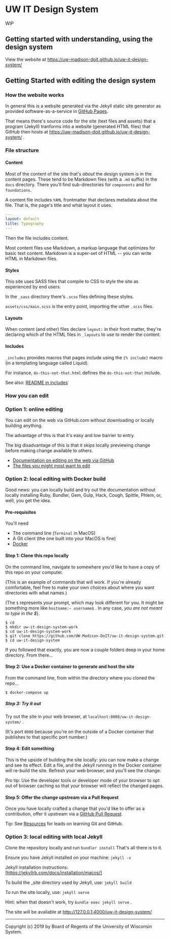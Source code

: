 # UW IT Design System

WIP

## Getting started with understanding, using the design system

View the website at https://uw-madison-doit.github.io/uw-it-design-system/

## Getting Started with editing the design system

### How the website works

In general this is a website generated via the Jekyll static site generator as
provided software-as-a-service in [GitHub Pages][].

That means there's source code for the site (text files and assets) that a
program (Jekyll) tranforms into a website (generated HTML files) that GitHub
then hosts at https://uw-madison-doit.github.io/uw-it-design-system/ .

### File structure

#### Content

Most of the content of the site that's *about* the design system is in the
content pages. These tend to be Markdown files (with a `.md` suffix) in the
`docs` directory. There you'll find sub-directories for `components` and for
`foundations`.

A content file includes `YAML` frontmatter that declares metadata about the
file. That is, the page's title and what layout it uses.

```yaml
---
layout: default
title: Typography
---
```

Then the file includes content.

Most content files use Markdown, a markup language that optimizes for basic
text content. Markdown is a super-set of HTML -- you can write HTML in Markdown
files.

#### Styles

This site uses SASS files that compile to CSS to style the site as experienced
by end users.

In the `_sass` directory there's `.scss` files defining these styles.

`assets/css/main.scss` is the entry point, importing the other `.scss` files.

#### Layouts

When content (and other) files declare `layout:` in their front matter, they're
declaring which of the HTML files in `_layouts` to use to render the content.

#### Includes

`_includes` provides macros that pages include using the `{% include}` macro (in
a templating language called Liquid).

For instance, `do-this-not-that.html` defines the `do-this-not-that` include.

See also: [README in includes](./_includes/README.md)

### How you can edit

### Option 1: online editing

You can edit on the web via GitHub.com without downloading or locally building
anything.

The advantage of this is that it's easy and low barrier to entry.

The big disadvantage of this is that it skips locally previewing change before
making change available to others.

+ [Documentation on editing on the web via GitHub][]
+ [The files you might most want to edit][docs folder in GitHub UI]

### Option 2: local editing with Docker build

Good news: you can locally build and try out the documentation without locally
installing Ruby, Bundler, Gem, Gulp, Hack, Cough, Spittle, Phlem, or, well, you
get the idea.

#### Pre-requisites

You'll need

+ The command line (`Terminal` in MacOS)
+ A Git client (the one built into your MacOS is fine)
+ [Docker][]

#### Step 1: Clone this repo locally

On the command line, navigate to somewhere you'd like to have a copy of this
repo on your computer.

(This is an example of commands that will work. If you're already comfortable,
feel free to make your own choices about where you want directories with what
names.)

(The `$` represents your prompt, which may look different for you. It might be
something more like `hostname:~ username$` . In any case,
_you are not meant to type in the $_).

```shell
$ cd
$ mkdir uw-it-design-system-work
$ cd uw-it-design-system-work
$ git clone https://github.com/UW-Madison-DoIT/uw-it-design-system.git
$ cd uw-it-design-system
```

If you followed that exactly, you are now a couple folders deep in your home
directory. From there...

#### Step 2: Use a Docker container to generate and host the site

From the command line, from within the directory where you cloned the repo...

```shell
$ docker-compose up
```

##### Step 3: Try it out

Try out the site in your web browser, at
`localhost:8080/uw-it-design-system/` .

(It's port `8080` because you're on the outside of a Docker container that
publishes to that specific port number.)

#### Step 4: Edit something

This is the upside of building the site locally: you can now make a change and
see its effect. Edit a file, and the Jekyll running in the Docker container will
re-build the site. Refresh your web browser, and you'll see the change.

Pro tip: Use the developer tools or developer mode of your browser to opt out of
browser caching so that your browser will reflect the changed pages.

#### Step 5: Offer the change upstream via a Pull Request

Once you have locally crafted a change that you'd like to offer as a
contribution, offer it upstream via a [GitHub Pull Request][].

Tip: See [Resources][] for leads on learning Git and GitHub.

### Option 3: local editing with local Jekyll

Clone the repository locally and run `bundler install`
That's all there is to it.

Ensure you have Jekyll installed on your machine: `jekyll -v`

Jekyll installation instructions: [https://jekyllrb.com/docs/installation/macos/]

To build the \_site directory used by Jekyll, use: `jekyll build`

To run the site locally, use: `jekyll serve`

Hint: when that doesn't work, try `bundle exec jekyll serve` .

The site will be available at http://127.0.0.1:4000/uw-it-design-system/

---

Copyright (c) 2019 by Board of Regents of the University of Wisconsin System.

[Docker]: https://www.docker.com/
[Resources]: https://uw-madison-doit.github.io/uw-it-design-system/docs/resources.html
[GitHub Pages]: https://help.github.com/en/categories/github-pages-basics
[Documentation on editing on the web via GitHub]: https://help.github.com/en/articles/managing-files-on-github
[docs folder in GitHub UI]: https://github.com/UW-Madison-DoIT/uw-it-design-system/tree/master/docs
[GitHub Pull Request]: https://help.github.com/en/articles/proposing-changes-to-your-work-with-pull-requests
